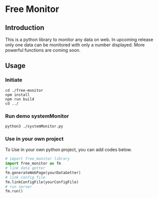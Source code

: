 # Free Monitor
## Introduction
This is a python library to monitor any data on web. In upcoming release only one data can be monitored with only a number displayed. More powerful functions are coming soon.
## Usage
### Initiate
```
cd ./free-monitor
npm install
npm run build
cd ../
```
### Run demo systemMonitor
```
python3 ./systemMonitor.py
```
### Use in your own project
To Use in your own python project, you can add codes below.
```python
# import free_monitor library
import free_monitor as fm 
# link data getter
fm.generateWebPage(yourDataGetter)
# link config file
fm.linkConfigFile(yourConfigFile)
# run server
fm.run()
```